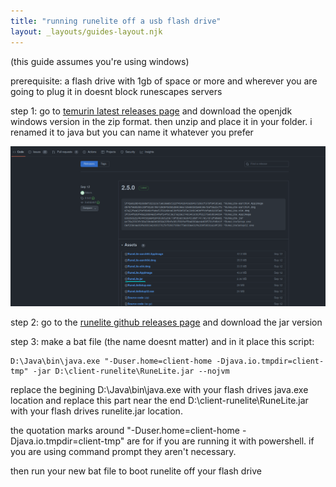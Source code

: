 ```yaml
---
title: "running runelite off a usb flash drive"
layout: _layouts/guides-layout.njk
---
```


(this guide assumes you're using windows)

prerequisite: a flash drive with 1gb of space or more and wherever you are going to plug it in doesnt block runescapes servers

step 1: go to [temurin latest releases page](https://adoptium.net/temurin/releases/?version=11) and download the openjdk windows version in the zip format. then unzip and place it in your folder. i renamed it to java but you can name it whatever you prefer

![screenshot of runelite github releases](/assets/runelite_site.png)

step 2: go to the [runelite github releases page](https://github.com/runelite/launcher/releases) and download the jar version

step 3: make a bat file (the name doesnt matter) and in it place this script:

```console
D:\Java\bin\java.exe "-Duser.home=client-home -Djava.io.tmpdir=client-tmp" -jar D:\client-runelite\RuneLite.jar --nojvm
```

replace the begining D:\Java\bin\java.exe with your flash drives java.exe location and replace this part near the end D:\client-runelite\RuneLite.jar with your flash drives runelite.jar location.

the quotation marks around "-Duser.home=client-home -Djava.io.tmpdir=client-tmp" are for if you are running it with powershell. if you are using command prompt they aren't necessary.

then run your new bat file to boot runelite off your flash drive